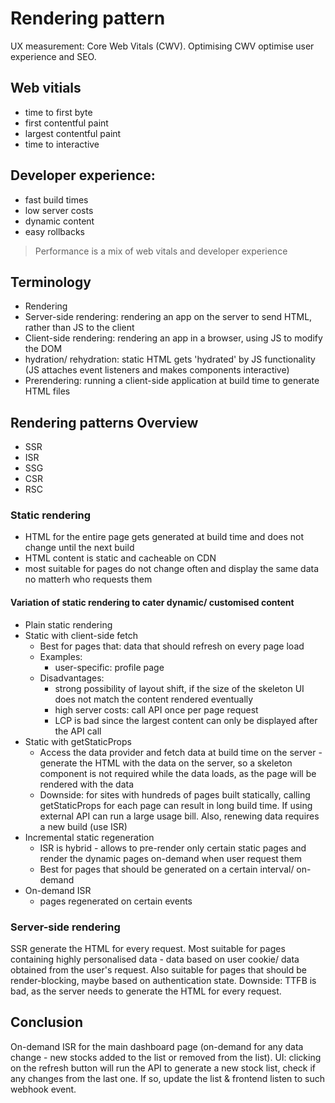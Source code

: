 # Rendering pattern

UX measurement: Core Web Vitals (CWV). Optimising CWV optimise user experience and SEO.

## Web vitials

- time to first byte
- first contentful paint
- largest contentful paint
- time to interactive

## Developer experience:

- fast build times
- low server costs
- dynamic content
- easy rollbacks

> Performance is a mix of web vitals and developer experience

## Terminology

- Rendering
- Server-side rendering: rendering an app on the server to send HTML, rather than JS to the client
- Client-side rendering: rendering an app in a browser, using JS to modify the DOM
- hydration/ rehydration: static HTML gets 'hydrated' by JS functionality (JS attaches event listeners and makes components interactive)
- Prerendering: running a client-side application at build time to generate HTML files

## Rendering patterns Overview

- SSR
- ISR
- SSG
- CSR
- RSC

### Static rendering

- HTML for the entire page gets generated at build time and does not change until the next build
- HTML content is static and cacheable on CDN
- most suitable for pages do not change often and display the same data no matterh who requests them

#### Variation of static rendering to cater dynamic/ customised content

- Plain static rendering
- Static with client-side fetch
  - Best for pages that: data that should refresh on every page load
  - Examples:
    - user-specific: profile page
  - Disadvantages:
    - strong possibility of layout shift, if the size of the skeleton UI does not match the content rendered eventually
    - high server costs: call API once per page request
    - LCP is bad since the largest content can only be displayed after the API call
- Static with getStaticProps
  - Access the data provider and fetch data at build time on the server - generate the HTML with the data on the server, so a skeleton component is not required while the data loads, as the page will be rendered with the data
  - Downside: for sites with hundreds of pages built statically, calling getStaticProps for each page can result in long build time. If using external API can run a large usage bill. Also, renewing data requires a new build (use ISR)
- Incremental static regeneration
  - ISR is hybrid - allows to pre-render only certain static pages and render the dynamic pages on-demand when user request them
  - Best for pages that should be generated on a certain interval/ on-demand
- On-demand ISR
  - pages regenerated on certain events

### Server-side rendering

SSR generate the HTML for every request. Most suitable for pages containing highly personalised data - data based on user cookie/ data obtained from the user's request. Also suitable for pages that should be render-blocking, maybe based on authentication state. Downside: TTFB is bad, as the server needs to generate the HTML for every request.

## Conclusion

On-demand ISR for the main dashboard page (on-demand for any data change - new stocks added to the list or removed from the list). UI: clicking on the refresh button will run the API to generate a new stock list, check if any changes from the last one. If so, update the list & frontend listen to such webhook event.
